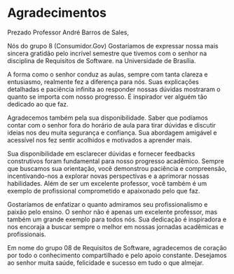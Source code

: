 # Agradecimentos

Prezado Professor André Barros de Sales,

Nós do grupo 8 (Consumidor.Gov) Gostaríamos de expressar nossa mais sincera gratidão pelo incrível semestre que tivemos com o senhor na disciplina de Requisitos de Software. na Universidade de Brasília.

A forma como o senhor conduz as aulas, sempre com tanta clareza e entusiasmo, realmente fez a diferença para nós. Suas explicações detalhadas e paciência infinita ao responder nossas dúvidas mostraram o quanto se importa com nosso progresso. É inspirador ver alguém tão dedicado ao que faz.

Agradecemos também pela sua disponibilidade. Saber que podíamos contar com o senhor fora do horário de aula para tirar dúvidas e discutir ideias nos deu muita segurança e confiança. Sua abordagem amigável e acessível nos fez sentir acolhidos e motivados a aprender mais.

Sua disponibilidade em esclarecer dúvidas e fornecer feedbacks construtivos foram fundamental para nosso progresso acadêmico. Sempre que buscamos sua orientação, você demonstrou paciência e compreensão, incentivando-nos a explorar novas perspectivas e a aprimorar nossas habilidades. Além de ser um excelente professor, você também é um exemplo de profissional comprometido e apaixonado pelo que faz.

Gostaríamos de enfatizar o quanto admiramos seu profissionalismo e paixão pelo ensino. O senhor não é apenas um excelente professor, mas também um grande exemplo para todos nós. Sua dedicação é inspiradora e nos encoraja a buscar sempre o melhor em nossas jornadas acadêmicas e profissionais.

Em nome do grupo 08 de Requisitos de Software, agradecemos de coração por todo o conhecimento compartilhado e pelo apoio constante. Desejamos ao senhor muita saúde, felicidade e sucesso em tudo o que almejar.

